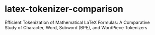 # latex-tokenizer-comparison
Efficient Tokenization of Mathematical LaTeX Formulas: A Comparative Study of Character, Word, Subword (BPE), and WordPiece Tokenizers
